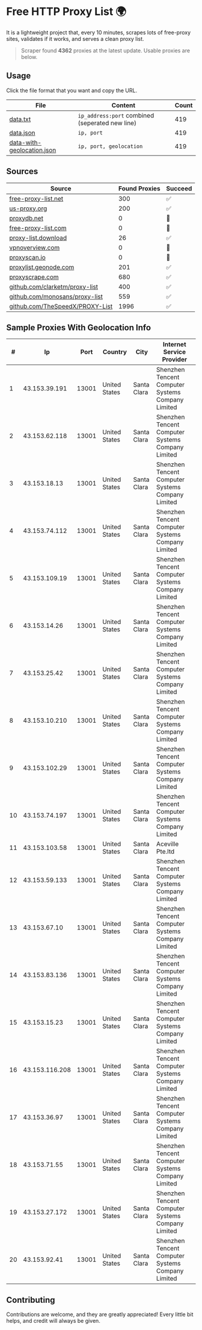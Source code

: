 
# Free HTTP Proxy List 🌍

It is a lightweight project that, every 10 minutes, scrapes lots of free-proxy sites, validates if it works, and serves a clean proxy list.


> Scraper found **4362** proxies at the latest update. Usable proxies are below.

## Usage

Click the file format that you want and copy the URL.


|File|Content|Count|
|----|-------|-----|
|[data.txt](https://raw.githubusercontent.com/themiralay/Proxy-List-World/master/data.txt)|`ip_address:port` combined (seperated new line)|419|
|[data.json](https://raw.githubusercontent.com/themiralay/Proxy-List-World/master/data.json)|`ip, port`|419|
|[data-with-geolocation.json](https://raw.githubusercontent.com/themiralay/Proxy-List-World/master/data-with-geolocation.json)|`ip, port, geolocation`|419|

## Sources

|Source|Found Proxies|Succeed|
|------|-------------|-------|
|[free-proxy-list.net](https://free-proxy-list.net)|300|✅|
|[us-proxy.org](https://www.us-proxy.org)|200|✅|
|[proxydb.net](http://proxydb.net)|0|🚫|
|[free-proxy-list.com](https://free-proxy-list.com/?page=&port=&type%5B%5D=http&type%5B%5D=https&up_time=0&search=Search)|0|🚫|
|[proxy-list.download](https://www.proxy-list.download/HTTP)|26|✅|
|[vpnoverview.com](https://vpnoverview.com/privacy/anonymous-browsing/free-proxy-servers)|0|🚫|
|[proxyscan.io](https://www.proxyscan.io)|0|🚫|
|[proxylist.geonode.com](https://proxylist.geonode.com/api/proxy-list?limit=300&page=1&sort_by=lastChecked&sort_type=desc&protocols=http,https)|201|✅|
|[proxyscrape.com](https://api.proxyscrape.com/v2/?request=displayproxies&protocol=http&timeout=10000&country=all&ssl=all&anonymity=all)|680|✅|
|[github.com/clarketm/proxy-list](https://raw.githubusercontent.com/clarketm/proxy-list/master/proxy-list-raw.txt)|400|✅|
|[github.com/monosans/proxy-list](https://raw.githubusercontent.com/monosans/proxy-list/main/proxies/http.txt)|559|✅|
|[github.com/TheSpeedX/PROXY-List](https://raw.githubusercontent.com/TheSpeedX/PROXY-List/master/http.txt)|1996|✅|


## Sample Proxies With Geolocation Info

|#|Ip|Port|Country|City|Internet Service Provider|
|-|--|----|-------|----|-------------------------|
|1|43.153.39.191|13001|United States|Santa Clara|Shenzhen Tencent Computer Systems Company Limited|
|2|43.153.62.118|13001|United States|Santa Clara|Shenzhen Tencent Computer Systems Company Limited|
|3|43.153.18.13|13001|United States|Santa Clara|Shenzhen Tencent Computer Systems Company Limited|
|4|43.153.74.112|13001|United States|Santa Clara|Shenzhen Tencent Computer Systems Company Limited|
|5|43.153.109.19|13001|United States|Santa Clara|Shenzhen Tencent Computer Systems Company Limited|
|6|43.153.14.26|13001|United States|Santa Clara|Shenzhen Tencent Computer Systems Company Limited|
|7|43.153.25.42|13001|United States|Santa Clara|Shenzhen Tencent Computer Systems Company Limited|
|8|43.153.10.210|13001|United States|Santa Clara|Shenzhen Tencent Computer Systems Company Limited|
|9|43.153.102.29|13001|United States|Santa Clara|Shenzhen Tencent Computer Systems Company Limited|
|10|43.153.74.197|13001|United States|Santa Clara|Shenzhen Tencent Computer Systems Company Limited|
|11|43.153.103.58|13001|United States|Santa Clara|Aceville Pte.ltd|
|12|43.153.59.133|13001|United States|Santa Clara|Shenzhen Tencent Computer Systems Company Limited|
|13|43.153.67.10|13001|United States|Santa Clara|Shenzhen Tencent Computer Systems Company Limited|
|14|43.153.83.136|13001|United States|Santa Clara|Shenzhen Tencent Computer Systems Company Limited|
|15|43.153.15.23|13001|United States|Santa Clara|Shenzhen Tencent Computer Systems Company Limited|
|16|43.153.116.208|13001|United States|Santa Clara|Shenzhen Tencent Computer Systems Company Limited|
|17|43.153.36.97|13001|United States|Santa Clara|Shenzhen Tencent Computer Systems Company Limited|
|18|43.153.71.55|13001|United States|Santa Clara|Shenzhen Tencent Computer Systems Company Limited|
|19|43.153.27.172|13001|United States|Santa Clara|Shenzhen Tencent Computer Systems Company Limited|
|20|43.153.92.41|13001|United States|Santa Clara|Shenzhen Tencent Computer Systems Company Limited|



## Contributing

Contributions are welcome, and they are greatly appreciated! Every
little bit helps, and credit will always be given.

